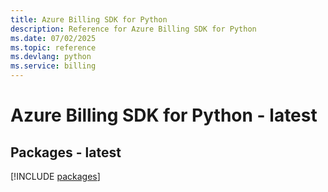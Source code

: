 ```yaml
---
title: Azure Billing SDK for Python
description: Reference for Azure Billing SDK for Python
ms.date: 07/02/2025
ms.topic: reference
ms.devlang: python
ms.service: billing
---
```

# Azure Billing SDK for Python - latest
## Packages - latest
[!INCLUDE [packages](billing-index.md)]